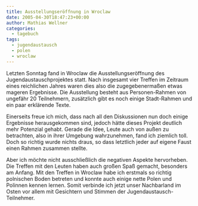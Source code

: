 ```yaml
---
title: Ausstellungseröffnung in Wroclaw
date: 2005-04-30T18:47:23+00:00
author: Mathias Wellner
categories:
  - tagebuch
tags:
  - jugendaustausch
  - polen
  - wroclaw
---
```

Letzten Sonntag fand in Wroclaw die Ausstellungseröffnung des Jugendaustauschprojektes statt. Nach insgesamt vier Treffen im Zeitraum eines reichlichen Jahres waren dies also die zugegebenermaßen etwas mageren Ergebnisse. Die Ausstellung besteht aus Personen-Rahmen von ungefähr 20 Teilnehmern, zusätzlich gibt es noch einige Stadt-Rahmen und ein paar erklärende Texte.

Einerseits freue ich mich, dass nach all den Diskussionen nun doch einige Ergebnisse herausgekommen sind, jedoch hätte dieses Projekt deutlich mehr Potenzial gehabt. Gerade die Idee, Leute auch von außen zu betrachten, also in ihrer Umgebung wahrzunehmen, fand ich ziemlich toll. Doch so richtig wurde nichts draus, so dass letztlich jeder auf eigene Faust einen Rahmen zusammen stellte.

Aber ich möchte nicht ausschließlich die negativen Aspekte hervorheben. Die Treffen mit den Leuten haben auch großen Spaß gemacht, besonders am Anfang. Mit den Treffen in Wroclaw habe ich erstmals so richtig polnischen Boden betreten und konnte auch einige nette Polen und Polinnen kennen lernen. Somit verbinde ich jetzt unser Nachbarland im Osten vor allem mit Gesichtern und Stimmen der Jugendaustausch-Teilnehmer.
